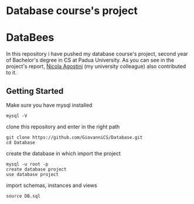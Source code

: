 # Database course's project
# DataBees
In this repository i have pushed my database course's project, second year of Bachelor's degree in CS at Padua University. 
As you can see in the project's report, [Nicola Agostini](https://github.com/P4rTY6?tab=overview&from=2017-11-22) (my university colleague) also contributed to it.
## Getting Started
Make sure you have mysql installed
```
mysql -V
```
clone this repository and enter in the right path
```
git clone https://github.com/GiovanniCS/Database.git
cd Database
```
create the database in which import the project
```
mysql -u root -p
create database project
use database project
```
import schemas, instances and views 
```
source DB.sql
```

